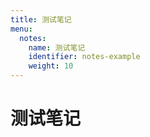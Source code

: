 ```yaml
---
title: 测试笔记
menu:
  notes:
    name: 测试笔记
    identifier: notes-example
    weight: 10
---
```


# 测试笔记
